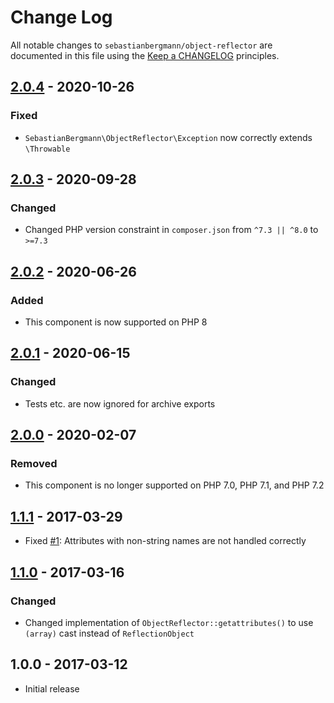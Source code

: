 # Change Log

All notable changes to `sebastianbergmann/object-reflector` are documented in this file using the [Keep a CHANGELOG](http://keepachangelog.com/) principles.

## [2.0.4] - 2020-10-26

### Fixed

-   `SebastianBergmann\ObjectReflector\Exception` now correctly extends `\Throwable`

## [2.0.3] - 2020-09-28

### Changed

-   Changed PHP version constraint in `composer.json` from `^7.3 || ^8.0` to `>=7.3`

## [2.0.2] - 2020-06-26

### Added

-   This component is now supported on PHP 8

## [2.0.1] - 2020-06-15

### Changed

-   Tests etc. are now ignored for archive exports

## [2.0.0] - 2020-02-07

### Removed

-   This component is no longer supported on PHP 7.0, PHP 7.1, and PHP 7.2

## [1.1.1] - 2017-03-29

-   Fixed [#1](https://github.com/sebastianbergmann/object-reflector/issues/1): Attributes with non-string names are not handled correctly

## [1.1.0] - 2017-03-16

### Changed

-   Changed implementation of `ObjectReflector::getattributes()` to use `(array)` cast instead of `ReflectionObject`

## 1.0.0 - 2017-03-12

-   Initial release

[2.0.4]: https://github.com/sebastianbergmann/object-reflector/compare/2.0.3...2.0.4
[2.0.3]: https://github.com/sebastianbergmann/object-reflector/compare/2.0.2...2.0.3
[2.0.2]: https://github.com/sebastianbergmann/object-reflector/compare/2.0.1...2.0.2
[2.0.1]: https://github.com/sebastianbergmann/object-reflector/compare/2.0.0...2.0.1
[2.0.0]: https://github.com/sebastianbergmann/object-reflector/compare/1.1.1...2.0.0
[1.1.1]: https://github.com/sebastianbergmann/object-reflector/compare/1.1.0...1.1.1
[1.1.0]: https://github.com/sebastianbergmann/object-reflector/compare/1.0.0...1.1.0

